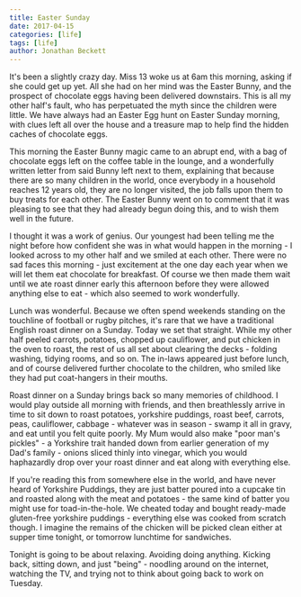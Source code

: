 ```yaml
---
title: Easter Sunday
date: 2017-04-15
categories: [life]
tags: [life]
author: Jonathan Beckett
---
```


It's been a slightly crazy day. Miss 13 woke us at 6am this morning, asking if she could get up yet. All she had on her mind was the Easter Bunny, and the prospect of chocolate eggs having been delivered downstairs. This is all my other half's fault, who has perpetuated the myth since the children were little. We have always had an Easter Egg hunt on Easter Sunday morning, with clues left all over the house and a treasure map to help find the hidden caches of chocolate eggs.

This morning the Easter Bunny magic came to an abrupt end, with a bag of chocolate eggs left on the coffee table in the lounge, and a wonderfully written letter from said Bunny left next to them, explaining that because there are so many children in the world, once everybody in a household reaches 12 years old, they are no longer visited, the job falls upon them to buy treats for each other. The Easter Bunny went on to comment that it was pleasing to see that they had already begun doing this, and to wish them well in the future.

I thought it was a work of genius. Our youngest had been telling me the night before how confident she was in what would happen in the morning - I looked across to my other half and we smiled at each other. There were no sad faces this morning - just excitement at the one day each year when we will let them eat chocolate for breakfast. Of course we then made them wait until we ate roast dinner early this afternoon before they were allowed anything else to eat - which also seemed to work wonderfully.

Lunch was wonderful. Because we often spend weekends standing on the touchline of football or rugby pitches, it's rare that we have a traditional English roast dinner on a Sunday. Today we set that straight. While my other half peeled carrots, potatoes, chopped up cauliflower, and put chicken in the oven to roast, the rest of us all set about clearing the decks - folding washing, tidying rooms, and so on. The in-laws appeared just before lunch, and of course delivered further chocolate to the children, who smiled like they had put coat-hangers in their mouths.

Roast dinner on a Sunday brings back so many memories of childhood. I would play outside all morning with friends, and then breathlessly arrive in time to sit down to roast potatoes, yorkshire puddings, roast beef, carrots, peas, cauliflower, cabbage - whatever was in season - swamp it all in gravy, and eat until you felt quite poorly. My Mum would also make "poor man's pickles" - a Yorkshire trait handed down from earlier generation of my Dad's family - onions sliced thinly into vinegar, which you would haphazardly drop over your roast dinner and eat along with everything else.

If you're reading this from somewhere else in the world, and have never heard of Yorkshire Puddings, they are just batter poured into a cupcake tin and roasted along with the meat and potatoes - the same kind of batter you might use for toad-in-the-hole. We cheated today and bought ready-made gluten-free yorkshire puddings - everything else was cooked from scratch though. I imagine the remains of the chicken will be picked clean either at supper time tonight, or tomorrow lunchtime for sandwiches.

Tonight is going to be about relaxing. Avoiding doing anything. Kicking back, sitting down, and just "being" - noodling around on the internet, watching the TV, and trying not to think about going back to work on Tuesday.